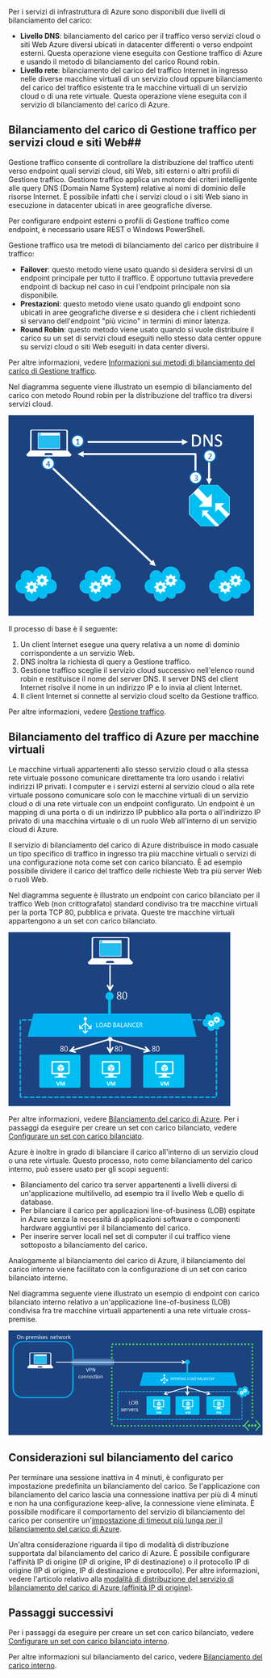 

Per i servizi di infrastruttura di Azure sono disponibili due livelli di bilanciamento del carico:

- **Livello DNS**: bilanciamento del carico per il traffico verso servizi cloud o siti Web Azure diversi ubicati in datacenter differenti o verso endpoint esterni. Questa operazione viene eseguita con Gestione traffico di Azure e usando il metodo di bilanciamento del carico Round robin.
- **Livello rete**: bilanciamento del carico del traffico Internet in ingresso nelle diverse macchine virtuali di un servizio cloud oppure bilanciamento del carico del traffico esistente tra le macchine virtuali di un servizio cloud o di una rete virtuale. Questa operazione viene eseguita con il servizio di bilanciamento del carico di Azure.

## Bilanciamento del carico di Gestione traffico per servizi cloud e siti Web##

Gestione traffico consente di controllare la distribuzione del traffico utenti verso endpoint quali servizi cloud, siti Web, siti esterni o altri profili di Gestione traffico. Gestione traffico applica un motore dei criteri intelligente alle query DNS (Domain Name System) relative ai nomi di dominio delle risorse Internet. È possibile infatti che i servizi cloud o i siti Web siano in esecuzione in datacenter ubicati in aree geografiche diverse.

Per configurare endpoint esterni o profili di Gestione traffico come endpoint, è necessario usare REST o Windows PowerShell.

Gestione traffico usa tre metodi di bilanciamento del carico per distribuire il traffico:

- **Failover**: questo metodo viene usato quando si desidera servirsi di un endpoint principale per tutto il traffico. È opportuno tuttavia prevedere endpoint di backup nel caso in cui l'endpoint principale non sia disponibile.
- **Prestazioni**: questo metodo viene usato quando gli endpoint sono ubicati in aree geografiche diverse e si desidera che i client richiedenti si servano dell'endpoint "più vicino" in termini di minor latenza.
- **Round Robin**: questo metodo viene usato quando si vuole distribuire il carico su un set di servizi cloud eseguiti nello stesso data center oppure su servizi cloud o siti Web eseguiti in data center diversi.

Per altre informazioni, vedere [Informazioni sui metodi di bilanciamento del carico di Gestione traffico](../articles/traffic-manager/traffic-manager-load-balancing-methods.md).

Nel diagramma seguente viene illustrato un esempio di bilanciamento del carico con metodo Round robin per la distribuzione del traffico tra diversi servizi cloud.

![bilanciamento del carico](./media/virtual-machines-common-load-balance/TMSummary.png)

Il processo di base è il seguente:

1.	Un client Internet esegue una query relativa a un nome di dominio corrispondente a un servizio Web.
2.	DNS inoltra la richiesta di query a Gestione traffico.
3.	Gestione traffico sceglie il servizio cloud successivo nell'elenco round robin e restituisce il nome del server DNS. Il server DNS del client Internet risolve il nome in un indirizzo IP e lo invia al client Internet.
4.	Il client Internet si connette al servizio cloud scelto da Gestione traffico.

Per altre informazioni, vedere [Gestione traffico](../articles/traffic-manager/traffic-manager-overview.md).

## Bilanciamento del traffico di Azure per macchine virtuali ##

Le macchine virtuali appartenenti allo stesso servizio cloud o alla stessa rete virtuale possono comunicare direttamente tra loro usando i relativi indirizzi IP privati. I computer e i servizi esterni al servizio cloud o alla rete virtuale possono comunicare solo con le macchine virtuali di un servizio cloud o di una rete virtuale con un endpoint configurato. Un endpoint è un mapping di una porta o di un indirizzo IP pubblico alla porta o all'indirizzo IP privato di una macchina virtuale o di un ruolo Web all'interno di un servizio cloud di Azure.

Il servizio di bilanciamento del carico di Azure distribuisce in modo casuale un tipo specifico di traffico in ingresso tra più macchine virtuali o servizi di una configurazione nota come set con carico bilanciato. È ad esempio possibile dividere il carico del traffico delle richieste Web tra più server Web o ruoli Web.

Nel diagramma seguente è illustrato un endpoint con carico bilanciato per il traffico Web (non crittografato) standard condiviso tra tre macchine virtuali per la porta TCP 80, pubblica e privata. Queste tre macchine virtuali appartengono a un set con carico bilanciato.

![bilanciamento del carico](./media/virtual-machines-common-load-balance/LoadBalancing.png)

Per altre informazioni, vedere [Bilanciamento del carico di Azure](../articles/load-balancer/load-balancer-overview.md). Per i passaggi da eseguire per creare un set con carico bilanciato, vedere [Configurare un set con carico bilanciato](../articles/load-balancer/load-balancer-internet-getstarted.md).

Azure è inoltre in grado di bilanciare il carico all'interno di un servizio cloud o una rete virtuale. Questo processo, noto come bilanciamento del carico interno, può essere usato per gli scopi seguenti:

- Bilanciamento del carico tra server appartenenti a livelli diversi di un'applicazione multilivello, ad esempio tra il livello Web e quello di database.
- Per bilanciare il carico per applicazioni line-of-business (LOB) ospitate in Azure senza la necessità di applicazioni software o componenti hardware aggiuntivi per il bilanciamento del carico.
- Per inserire server locali nel set di computer il cui traffico viene sottoposto a bilanciamento del carico.

Analogamente al bilanciamento del carico di Azure, il bilanciamento del carico interno viene facilitato con la configurazione di un set con carico bilanciato interno.

Nel diagramma seguente viene illustrato un esempio di endpoint con carico bilanciato interno relativo a un'applicazione line-of-business (LOB) condivisa fra tre macchine virtuali appartenenti a una rete virtuale cross-premise.

![bilanciamento del carico](./media/virtual-machines-common-load-balance/LOBServers.png)

## Considerazioni sul bilanciamento del carico

Per terminare una sessione inattiva in 4 minuti, è configurato per impostazione predefinita un bilanciamento del carico. Se l'applicazione con bilanciamento del carico lascia una connessione inattiva per più di 4 minuti e non ha una configurazione keep-alive, la connessione viene eliminata. È possibile modificare il comportamento del servizio di bilanciamento del carico per consentire un'[impostazione di timeout più lunga per il bilanciamento del carico di Azure](../articles/load-balancer/load-balancer-tcp-idle-timeout.md).

Un'altra considerazione riguarda il tipo di modalità di distribuzione supportata dal bilanciamento del carico di Azure. È possibile configurare l'affinità IP di origine (IP di origine, IP di destinazione) o il protocollo IP di origine (IP di origine, IP di destinazione e protocollo). Per altre informazioni, vedere l'articolo relativo alla [modalità di distribuzione del servizio di bilanciamento del carico di Azure (affinità IP di origine)](../articles/load-balancer/load-balancer-distribution-mode.md).


## Passaggi successivi

Per i passaggi da eseguire per creare un set con carico bilanciato, vedere [Configurare un set con carico bilanciato interno](../articles/load-balancer/load-balancer-internal-getstarted.md).

Per altre informazioni sul bilanciamento del carico, vedere [Bilanciamento del carico interno](../articles/load-balancer/load-balancer-internal-overview.md).

<!---HONumber=AcomDC_0330_2016-->